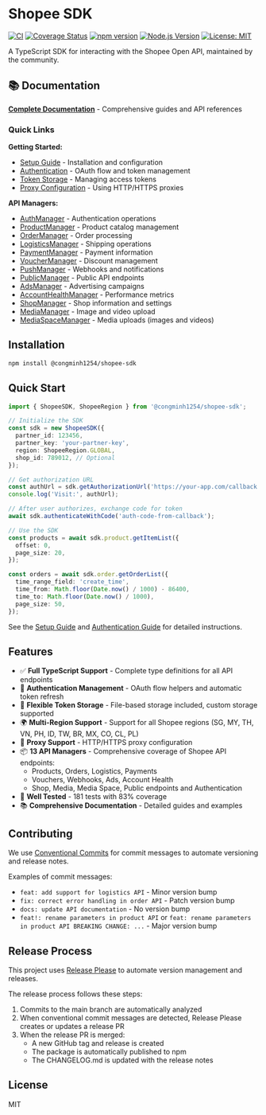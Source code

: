 # Shopee SDK

[![CI](https://github.com/congminh1254/shopee-sdk/actions/workflows/ci.yml/badge.svg)](https://github.com/congminh1254/shopee-sdk/actions/workflows/ci.yml)
[![Coverage Status](https://coveralls.io/repos/github/congminh1254/shopee-sdk/badge.svg?branch=main)](https://coveralls.io/github/congminh1254/shopee-sdk?branch=main)
[![npm version](https://badge.fury.io/js/@congminh1254%2Fshopee-sdk.svg)](https://badge.fury.io/js/@congminh1254%2Fshopee-sdk)
[![Node.js Version](https://img.shields.io/node/v/@congminh1254/shopee-sdk.svg)](https://www.npmjs.com/package/@congminh1254/shopee-sdk)
[![License: MIT](https://img.shields.io/badge/License-MIT-yellow.svg)](https://opensource.org/licenses/MIT)

A TypeScript SDK for interacting with the Shopee Open API, maintained by the community.

## 📚 Documentation

**[Complete Documentation](./docs/README.md)** - Comprehensive guides and API references

### Quick Links

**Getting Started:**
- [Setup Guide](./docs/guides/setup.md) - Installation and configuration
- [Authentication](./docs/guides/authentication.md) - OAuth flow and token management
- [Token Storage](./docs/guides/token-storage.md) - Managing access tokens
- [Proxy Configuration](./docs/guides/proxy.md) - Using HTTP/HTTPS proxies

**API Managers:**
- [AuthManager](./docs/managers/auth.md) - Authentication operations
- [ProductManager](./docs/managers/product.md) - Product catalog management
- [OrderManager](./docs/managers/order.md) - Order processing
- [LogisticsManager](./docs/managers/logistics.md) - Shipping operations
- [PaymentManager](./docs/managers/payment.md) - Payment information
- [VoucherManager](./docs/managers/voucher.md) - Discount management
- [PushManager](./docs/managers/push.md) - Webhooks and notifications
- [PublicManager](./docs/managers/public.md) - Public API endpoints
- [AdsManager](./docs/managers/ads.md) - Advertising campaigns
- [AccountHealthManager](./docs/managers/account-health.md) - Performance metrics
- [ShopManager](./docs/managers/shop.md) - Shop information and settings
- [MediaManager](./docs/managers/media.md) - Image and video upload
- [MediaSpaceManager](./docs/managers/media-space.md) - Media uploads (images and videos)

## Installation

```bash
npm install @congminh1254/shopee-sdk
```

## Quick Start

```typescript
import { ShopeeSDK, ShopeeRegion } from '@congminh1254/shopee-sdk';

// Initialize the SDK
const sdk = new ShopeeSDK({
  partner_id: 123456,
  partner_key: 'your-partner-key',
  region: ShopeeRegion.GLOBAL,
  shop_id: 789012, // Optional
});

// Get authorization URL
const authUrl = sdk.getAuthorizationUrl('https://your-app.com/callback');
console.log('Visit:', authUrl);

// After user authorizes, exchange code for token
await sdk.authenticateWithCode('auth-code-from-callback');

// Use the SDK
const products = await sdk.product.getItemList({
  offset: 0,
  page_size: 20,
});

const orders = await sdk.order.getOrderList({
  time_range_field: 'create_time',
  time_from: Math.floor(Date.now() / 1000) - 86400,
  time_to: Math.floor(Date.now() / 1000),
  page_size: 50,
});
```

See the [Setup Guide](./docs/guides/setup.md) and [Authentication Guide](./docs/guides/authentication.md) for detailed instructions.

## Features

- ✅ **Full TypeScript Support** - Complete type definitions for all API endpoints
- 🔐 **Authentication Management** - OAuth flow helpers and automatic token refresh
- 💾 **Flexible Token Storage** - File-based storage included, custom storage supported
- 🌍 **Multi-Region Support** - Support for all Shopee regions (SG, MY, TH, VN, PH, ID, TW, BR, MX, CO, CL, PL)
- 🔌 **Proxy Support** - HTTP/HTTPS proxy configuration
- 📦 **13 API Managers** - Comprehensive coverage of Shopee API endpoints:
  - Products, Orders, Logistics, Payments
  - Vouchers, Webhooks, Ads, Account Health
  - Shop, Media, Media Space, Public endpoints and Authentication
- 🧪 **Well Tested** - 181 tests with 83% coverage
- 📚 **Comprehensive Documentation** - Detailed guides and examples

## Contributing

We use [Conventional Commits](https://www.conventionalcommits.org/) for commit messages to automate versioning and release notes.

Examples of commit messages:

- `feat: add support for logistics API` - Minor version bump
- `fix: correct error handling in order API` - Patch version bump
- `docs: update API documentation` - No version bump
- `feat!: rename parameters in product API` or `feat: rename parameters in product API BREAKING CHANGE: ...` - Major version bump

## Release Process

This project uses [Release Please](https://github.com/googleapis/release-please) to automate version management and releases.

The release process follows these steps:

1. Commits to the main branch are automatically analyzed
2. When conventional commit messages are detected, Release Please creates or updates a release PR
3. When the release PR is merged:
   - A new GitHub tag and release is created
   - The package is automatically published to npm
   - The CHANGELOG.md is updated with the release notes

## License

MIT

